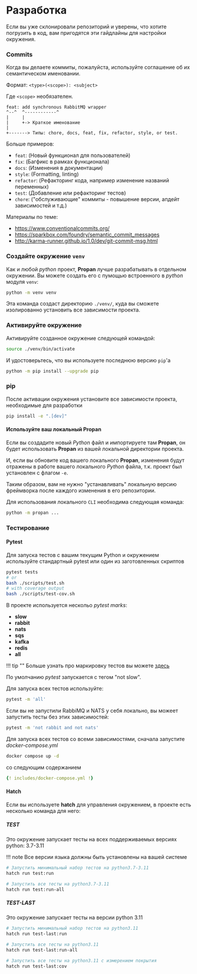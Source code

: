 # Разработка

Если вы уже склонировали репозиторий и уверены, что хотите погрузить в код, вам пригодятся эти гайдлайны для настройки окружения.

### Commits

Когда вы делаете коммиты, пожалуйста, используйте соглашение об их семантическом именовании.

Формат: `<type>(<scope>): <subject>`

Где `<scope>` необязателен.

```
feat: add synchronous RabbitMQ wrapper
^--^  ^------------^
|     |
|     +-> Краткое именование
|
+-------> Типы: chore, docs, feat, fix, refactor, style, or test.
```

Больше примеров:

- `feat`: (Новый функционал для пользователей)
- `fix`: (Багфикс в рамках функционала)
- `docs`: (Изменения в документации)
- `style`: (Formatting, linting)
- `refactor`: (Рефакторинг кода, например изменение названий переменных)
- `test`: (Добавление или рефакторинг тестов)
- `chore`: ("обслуживающие" коммиты - повышение версии, апдейт зависимостей и т.д.)

Материалы по теме:

- https://www.conventionalcommits.org/
- https://sparkbox.com/foundry/semantic_commit_messages
- http://karma-runner.github.io/1.0/dev/git-commit-msg.html

### Создайте окружение `venv`

Как и любой *python* проект, **Propan** лучше разрабатывать в отдельном окружении.
Вы можете создать его с пумощью встроенного в *python* модуля `venv`:

```bash
python -m venv venv
```

Эта команда создаст директорию `./venv/`, куда вы сможете изолированно установить все зависимости проекта.

### Активируйте окружение

Активируйте созданное окружение следующей командой:

```bash
source ./venv/bin/activate
```

И удостоверьтесь, что вы используете последнюю версию `pip`'а

```bash
python -m pip install --upgrade pip
```

### pip

После активации окружения установите все зависимости проекта, необходимые для разработки

```bash
pip install -e ".[dev]"
```

#### Используйте ваш локальный Propan

Если вы создадите новый *Python* файл и импортируете там **Propan**, он будет использовать **Propan** из вашей локальной директории проекта.

И, если вы обновите код вашего локального **Propan**, изменения будут отражены в работе вашего локального *Python* файла, т.к. проект был установлен с флагом `-e`.

Таким образом, вам не нужно "устанавливать" локальную версию фреймворка после каждого изменения в его репозитории.

Для использования локального `CLI` необходима следующая команда:

```bash
python -m propan ...
```

### Тестирование

#### Pytest

Для запуска тестов с вашим текущим Python и окружением используйте стандартный pytest или один из заготовленных скриптов

```bash
pytest tests
# or
bash ./scripts/test.sh
# with coverage output
bash ./scripts/test-cov.sh
```

В проекте используется нескольо *pytest marks*:

* **slow**
* **rabbit**
* **nats**
* **sqs**
* **kafka**
* **redis**
* **all**

!!! tip ""
    Больше узнать про маркировку тестов вы можете [здесь](https://docs.pytest.org/en/7.1.x/example/markers.html)

По умолчанию *pytest* запускается с тегом "not slow".

Для запуска всех тестов используйте:

```bash
pytest -m 'all'
```

Если вы не запустили RabbiMQ и NATS у себя локально, вы можеет запустить тесты без этих зависимостей:

```bash
pytest -m 'not rabbit and not nats'
```

Для запуска всех тестов со всеми зависимостями, сначала запустите *docker-compose.yml*

```bash
docker compose up -d
```

со следующим содержанием

```yaml
{! includes/docker-compose.yml !}
```

#### Hatch

Если вы используете **hatch** для управления окружением, в проекте есть несколько команда для него:

##### **TEST**

Это окружение запускает тесты на всех поддерживаемых версиях python: 3.7-3.11

!!! note
    Все версии языка должны быть установлены на вашей системе

```bash
# Запустить минимальный набор тестов на python3.7-3.11
hatch run test:run

# Запустить все тесты на python3.7-3.11
hatch run test:run-all
```

##### **TEST-LAST**

Это окружение запускает тесты на версии python 3.11

```bash
# Запустить минимальный набор тестов на python3.11
hatch run test-last:run

# Запустить все тесты на python3.11
hatch run test-last:run-all

# Запустить все тесты на python3.11 с измерением покрытия
hatch run test-last:cov
```
